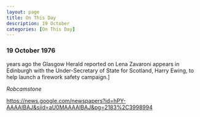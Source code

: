 ```yaml
---
layout: page
title: On This Day
description: 19 October
categories: [On This Day]
---
```


### 19 October 1976
<span id="age1"></span> years ago the Glasgow Herald reported on Lena Zavaroni appears in Edinburgh with the Under-Secretary of State for Scotland, Harry Ewing, to help launch a firework safety campaign.]

<cite>Robcamstone</cite>

<!-- Script for calculating number of years ago -->
<script>

var dob = '19761019';
var year = Number(dob.substr(0, 4));
var month = Number(dob.substr(4, 2)) - 1;
var day = Number(dob.substr(6, 2));
var today = new Date();
var age1 = today.getFullYear() - year;
if (today.getMonth() < month || (today.getMonth() == month && today.getDate() < day)) {
age1--;
}
document.getElementById("age1").innerHTML=age1;
</script>















https://news.google.com/newspapers?id=hPY-AAAAIBAJ&sjid=aU0MAAAAIBAJ&pg=2183%2C3998994



